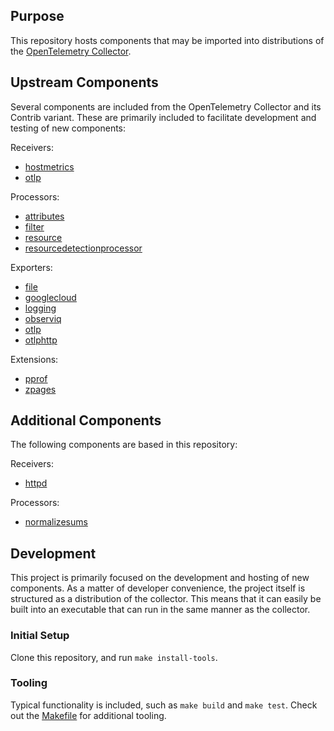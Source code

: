 ## Purpose

This repository hosts components that may be imported into distributions of the [OpenTelemetry Collector](https://github.com/open-telemetry/opentelemetry-collector).

## Upstream Components

Several components are included from the OpenTelemetry Collector and its Contrib variant. These are primarily included to facilitate development and testing of new components:

Receivers:
- [hostmetrics](https://github.com/open-telemetry/opentelemetry-collector/tree/main/receiver/hostmetricsreceiver)
- [otlp](https://github.com/open-telemetry/opentelemetry-collector/tree/main/receiver/otlpreceiver)

Processors:
- [attributes](https://github.com/open-telemetry/opentelemetry-collector/tree/main/processor/attributesprocessor)
- [filter](https://github.com/open-telemetry/opentelemetry-collector/tree/main/processor/filterprocessor)
- [resource](https://github.com/open-telemetry/opentelemetry-collector/tree/main/processor/resourceprocessor)
- [resourcedetectionprocessor](https://github.com/open-telemetry/opentelemetry-collector-contrib/tree/main/processor/resourcedetectionprocessor)

Exporters:
- [file](https://github.com/open-telemetry/opentelemetry-collector/tree/main/exporter/fileexporter)
- [googlecloud](https://github.com/open-telemetry/opentelemetry-collector-contrib/tree/main/exporter/googlecloudexporter)
- [logging](https://github.com/open-telemetry/opentelemetry-collector/tree/main/exporter/loggingexporter)
- [observiq](https://github.com/open-telemetry/opentelemetry-collector-contrib/tree/main/exporter/observiqexporter)
- [otlp](https://github.com/open-telemetry/opentelemetry-collector/tree/main/exporter/otlpexporter)
- [otlphttp](https://github.com/open-telemetry/opentelemetry-collector/tree/main/exporter/otlphttpexporter)

Extensions:
- [pprof](https://github.com/open-telemetry/opentelemetry-collector/tree/main/extension/pprofextension)
- [zpages](https://github.com/open-telemetry/opentelemetry-collector/tree/main/extension/zpagesextension)


## Additional Components

The following components are based in this repository:

Receivers:
- [httpd](/receiver/httpdreceiver/)

Processors:
- [normalizesums](/processor/normalizesumsprocessor/)


## Development

This project is primarily focused on the development and hosting of new components. As a matter of developer convenience, the project itself is structured as a distribution of the collector. This means that it can easily be built into an executable that can run in the same manner as the collector. 

### Initial Setup

Clone this repository, and run `make install-tools`.

### Tooling

Typical functionality is included, such as `make build` and `make test`. Check out the [Makefile](./Makefile) for additional tooling.